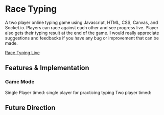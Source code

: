 # Race Typing

A two player online typing game using Javascript, HTML, CSS, Canvas, and Socket.io. Players can race against each other and see progress live. Player also gets their typing result at the end of the game. I would really appreciate suggestions and feedbacks if you have any bug or improvement that can be made.

[Race Typing Live][heroku]

[heroku]: https://race-typing.herokuapp.com/

## Features & Implementation

### Game Mode
  Single Player timed: single player for practicing typing
  Two player timed: 

## Future Direction
##
